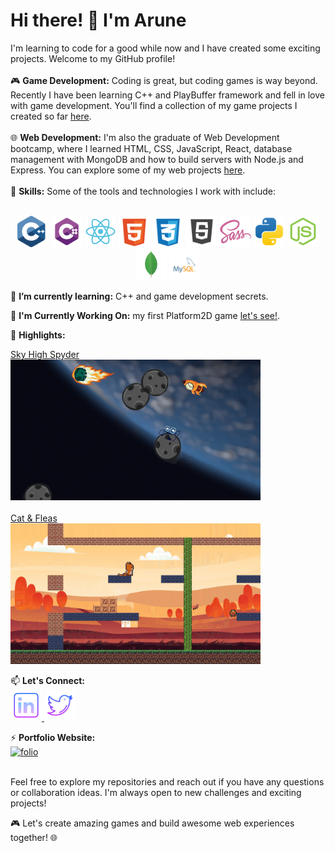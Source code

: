 # Hi there! 👋 I'm Arune

I'm learning to code for a good while now and I have created some exciting projects. Welcome to my GitHub profile! 
<br>
<br>
🎮 **Game Development:** Coding is great, but coding games is way beyond. Recently I have been learning C++ and PlayBuffer framework and fell in love with game development. You'll find a collection of my game projects I  created so far [here](https://github.com/mspaprika?tab=repositories).
<br>
<br>
🌐 **Web Development:** I'm also the graduate of Web Development bootcamp, where I learned HTML, CSS, JavaScript, React, database management with MongoDB and how to build servers with Node.js and Express. You can explore some of my web projects [here](https://github.com/mspaprika?tab=repositories).
<br>
<br>
🔧 **Skills:** Some of the tools and technologies I work with include:
<br>
<br>
<p align="center">
   <img src="data/icons/c.svg" alt="cpp" width="50">
   <img src="data/icons/csharp.svg" alt="csharp" width="50">
  <img src="data/icons/react2.svg" alt="react" width="50">
   <img src="data/icons/html.svg" alt="html" width="50">
   <img src="data/icons/css.svg" alt="css" width="50">
   <img src="data/icons/js2.svg" alt="javaScript" width="50">
   <img src="data/icons/sass.svg" alt="sass" width="50">
   <img src="data/icons/python.svg" alt="python" width="50">
   <img src="data/icons/node2.svg" alt="node" width="50">
   <img src="data/icons/mongo2.svg" alt="mongo" width="50">
   <img src="data/icons/sql.svg" alt="sql" width="50">
</p>

🌱 **I’m currently learning:**  C++ and game development secrets.

🚀 **I'm Currently Working On:**  my first Platform2D game  [let's see!](https://github.com/mspaprika/Platform-2D-Game-).

🌟 **Highlights:**

[Sky High Spyder](https://github.com/mspaprika/Sky-High-Spyder)
<br>
<img src="data/images/spy_image.png" alt="sky_high" width="400">
<br>
<br>
[Cat & Fleas](https://github.com/mspaprika/Platform-2D-Game-)
<br>
<img src="data/images/kitty_image.png" name="kitty" alt="cat_flea" width="400">

📫 **Let's Connect:**
<br>
<a href="https://www.linkedin.com/in/arune-janusauskaite-226912266/">
   <img src="data/icons/linkedin.svg" alt="linkedin" width="50"> 
</a>
<a href="https://twitter.com/arunepaprika">
 <img src="data/icons/twitter.svg" alt="sql" width="50"> 
</a>

⚡  **Portfolio Website:** 
<br>
<a href="https://mspaprika.github.io/my-folio-3.0/">
   <img src="data/gifs/folio.gif" alt="folio" width="400">
</a>
<br>
<br>

Feel free to explore my repositories and reach out if you have any questions or collaboration ideas. I'm always open to new challenges and exciting projects!

🎮 Let's create amazing games and build awesome web experiences together! 🌐


<!--
**mspaprika/mspaprika** is a ✨ _special_ ✨ repository because its `README.md` (this file) appears on your GitHub profile.

Here are some ideas to get you started:

- 🔭 I’m currently working on ...
- 🌱 I’m currently learning ...
- 👯 I’m looking to collaborate on ...
- 🤔 I’m looking for help with ...
- 💬 Ask me about ...
- 📫 How to reach me: ...
- 😄 Pronouns: ...
- ⚡ Fun fact: ...
-->
